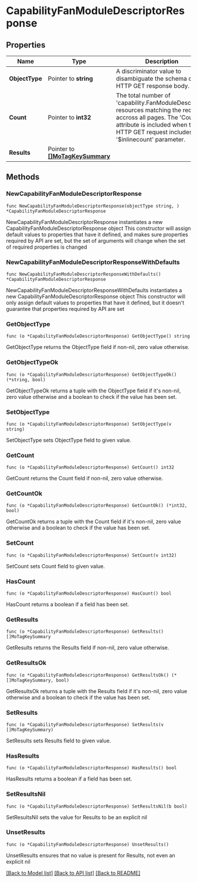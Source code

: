 # CapabilityFanModuleDescriptorResponse

## Properties

Name | Type | Description | Notes
------------ | ------------- | ------------- | -------------
**ObjectType** | Pointer to **string** | A discriminator value to disambiguate the schema of a HTTP GET response body. | 
**Count** | Pointer to **int32** | The total number of &#39;capability.FanModuleDescriptor&#39; resources matching the request, accross all pages. The &#39;Count&#39; attribute is included when the HTTP GET request includes the &#39;$inlinecount&#39; parameter. | [optional] 
**Results** | Pointer to [**[]MoTagKeySummary**](MoTagKeySummary.md) |  | [optional] 

## Methods

### NewCapabilityFanModuleDescriptorResponse

`func NewCapabilityFanModuleDescriptorResponse(objectType string, ) *CapabilityFanModuleDescriptorResponse`

NewCapabilityFanModuleDescriptorResponse instantiates a new CapabilityFanModuleDescriptorResponse object
This constructor will assign default values to properties that have it defined,
and makes sure properties required by API are set, but the set of arguments
will change when the set of required properties is changed

### NewCapabilityFanModuleDescriptorResponseWithDefaults

`func NewCapabilityFanModuleDescriptorResponseWithDefaults() *CapabilityFanModuleDescriptorResponse`

NewCapabilityFanModuleDescriptorResponseWithDefaults instantiates a new CapabilityFanModuleDescriptorResponse object
This constructor will only assign default values to properties that have it defined,
but it doesn't guarantee that properties required by API are set

### GetObjectType

`func (o *CapabilityFanModuleDescriptorResponse) GetObjectType() string`

GetObjectType returns the ObjectType field if non-nil, zero value otherwise.

### GetObjectTypeOk

`func (o *CapabilityFanModuleDescriptorResponse) GetObjectTypeOk() (*string, bool)`

GetObjectTypeOk returns a tuple with the ObjectType field if it's non-nil, zero value otherwise
and a boolean to check if the value has been set.

### SetObjectType

`func (o *CapabilityFanModuleDescriptorResponse) SetObjectType(v string)`

SetObjectType sets ObjectType field to given value.


### GetCount

`func (o *CapabilityFanModuleDescriptorResponse) GetCount() int32`

GetCount returns the Count field if non-nil, zero value otherwise.

### GetCountOk

`func (o *CapabilityFanModuleDescriptorResponse) GetCountOk() (*int32, bool)`

GetCountOk returns a tuple with the Count field if it's non-nil, zero value otherwise
and a boolean to check if the value has been set.

### SetCount

`func (o *CapabilityFanModuleDescriptorResponse) SetCount(v int32)`

SetCount sets Count field to given value.

### HasCount

`func (o *CapabilityFanModuleDescriptorResponse) HasCount() bool`

HasCount returns a boolean if a field has been set.

### GetResults

`func (o *CapabilityFanModuleDescriptorResponse) GetResults() []MoTagKeySummary`

GetResults returns the Results field if non-nil, zero value otherwise.

### GetResultsOk

`func (o *CapabilityFanModuleDescriptorResponse) GetResultsOk() (*[]MoTagKeySummary, bool)`

GetResultsOk returns a tuple with the Results field if it's non-nil, zero value otherwise
and a boolean to check if the value has been set.

### SetResults

`func (o *CapabilityFanModuleDescriptorResponse) SetResults(v []MoTagKeySummary)`

SetResults sets Results field to given value.

### HasResults

`func (o *CapabilityFanModuleDescriptorResponse) HasResults() bool`

HasResults returns a boolean if a field has been set.

### SetResultsNil

`func (o *CapabilityFanModuleDescriptorResponse) SetResultsNil(b bool)`

 SetResultsNil sets the value for Results to be an explicit nil

### UnsetResults
`func (o *CapabilityFanModuleDescriptorResponse) UnsetResults()`

UnsetResults ensures that no value is present for Results, not even an explicit nil

[[Back to Model list]](../README.md#documentation-for-models) [[Back to API list]](../README.md#documentation-for-api-endpoints) [[Back to README]](../README.md)


